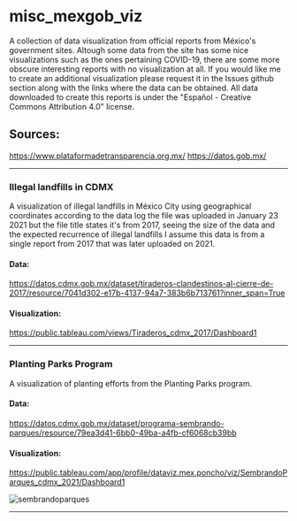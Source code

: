 # misc_mexgob_viz
A collection of data visualization from official reports from México's government sites. Altough some data from the site has some nice visualizations such as the ones pertaining COVID-19, there are some more obscure interesting reports with no visualization at all. If you would like me to create an additional visualization please request it in the Issues github section along with the links where the data can be obtained. All data downloaded to create this reports is under the "Español - Creative Commons Attribution 4.0" license.

## Sources:
https://www.plataformadetransparencia.org.mx/
https://datos.gob.mx/

_________________________________________________________________________________________________________________________________________________________

### Illegal landfills in CDMX

A visualization of illegal landfills in México City using geographical coordinates according to the data log the file was uploaded in January 23 2021 but the file title states it's from 2017, seeing the size of the data and the expected recurrence of illegal landfills I assume this data is from a single report from 2017 that was later uploaded on 2021.

#### Data: 

https://datos.cdmx.gob.mx/dataset/tiraderos-clandestinos-al-cierre-de-2017/resource/7041d302-e17b-4137-94a7-383b6b713761?inner_span=True

#### Visualization:

https://public.tableau.com/views/Tiraderos_cdmx_2017/Dashboard1
_________________________________________________________________________________________________________________________________________________________

### Planting Parks Program

A visualization of planting efforts from the Planting Parks program.


#### Data: 
https://datos.cdmx.gob.mx/dataset/programa-sembrando-parques/resource/79ea3d41-6bb0-49ba-a4fb-cf6068cb39bb

#### Visualization:

https://public.tableau.com/app/profile/dataviz.mex.poncho/viz/SembrandoParques_cdmx_2021/Dashboard1

![sembrandoparques](https://user-images.githubusercontent.com/48531476/234115604-0ab6e893-c5bd-4659-840f-948b3fb76b00.JPG)

_________________________________________________________________________________________________________________________________________________________
